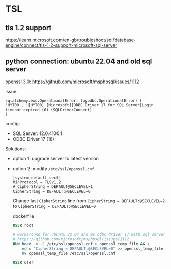 # TSL

## tls 1.2 support
https://learn.microsoft.com/en-gb/troubleshoot/sql/database-engine/connect/tls-1-2-support-microsoft-sql-server

## python connection: ubuntu 22.04 and old sql server
openssl 3.0: 
https://github.com/microsoft/msphpsql/issues/1112

issue:
```
sqlalchemy.exc.OperationalError: (pyodbc.OperationalError) (
'HYT00', '[HYT00] [Microsoft][ODBC Driver 17 for SQL Server]Login timeout expired (0) (SQLDriverConnect)'
)
```

config:
- SQL Server: 12.0.4100.1
- ODBC Driver 17 (18)

Solutions:
- option 1: upgrade server to latest version
- option 2: modify `/etc/ssl/openssl.cnf`
  ```
  [system_default_sect]
  MinProtocol = TLSv1.2
  # CipherString = DEFAULT@SECLEVEL=1
  CipherString = DEFAULT:@SECLEVEL=0
  ```
  Change last `CipherString` line from `CipherString = DEFAULT:@SECLEVEL=2` to `CipherString = DEFAULT:@SECLEVEL=0`

  dockerfile
  ```dockerfile
  USER root
  
  # workaround for ubuntu 22.04 and ms odbc driver 17 with sql server 12.0
  # https://github.com/microsoft/msphpsql/issues/1112
  RUN head -n -1 /etc/ssl/openssl.cnf > openssl_temp_file && \
      echo "CipherString = DEFAULT:@SECLEVEL=0" >> openssl_temp_file && \
      mv openssl_temp_file /etc/ssl/openssl.cnf
  
  USER user
  ```
